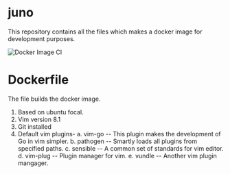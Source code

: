 # juno
This repository contains all the files which makes a docker image for development purposes.

![Docker Image CI](https://github.com/prateek2408/juno/workflows/Docker%20Image%20CI/badge.svg?branch=master)

# Dockerfile
The file builds the docker image.
1. Based on ubuntu focal.
2. Vim version 8.1
3. Git installed
4. Default vim plugins-
     a. vim-go -- This plugin makes the development of Go in vim simpler.
     b. pathogen -- Smartly loads all plugins from specified paths.
     c. sensible -- A common set of standards for vim editor.
     d. vim-plug -- Plugin manager for vim.
     e. vundle -- Another vim plugin mangager.

